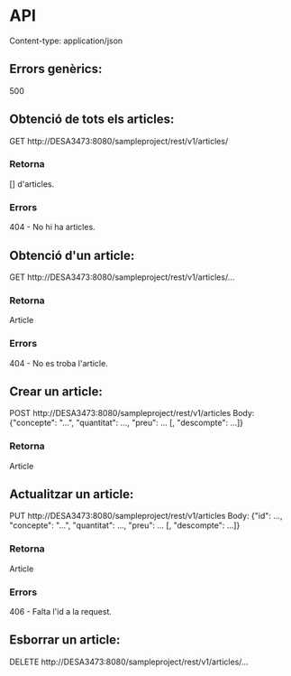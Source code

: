 # API

Content-type: application/json

## Errors genèrics:
500


## Obtenció de tots els articles:
 GET	http://DESA3473:8080/sampleproject/rest/v1/articles/
 
### Retorna
 [] d'articles.
### Errors
 404 - No hi ha articles.

## Obtenció d'un article:
 GET	http://DESA3473:8080/sampleproject/rest/v1/articles/...

### Retorna
 Article
### Errors
 404 - No es troba l'article.

## Crear un article:
 POST	http://DESA3473:8080/sampleproject/rest/v1/articles
		Body:
		{"concepte": "...", "quantitat": ..., "preu": ... [, "descompte": ...]}

### Retorna
 Article

## Actualitzar un article:
 PUT	http://DESA3473:8080/sampleproject/rest/v1/articles
		Body:
		{"id": ..., "concepte": "...", "quantitat": ..., "preu": ... [, "descompte": ...]}

### Retorna
 Article
### Errors
 406 - Falta l'id a la request.

## Esborrar un article:
 DELETE	http://DESA3473:8080/sampleproject/rest/v1/articles/...
